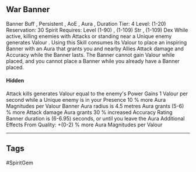 ## War Banner
Banner
Buff , Persistent , AoE , Aura , Duration
Tier: 4
Level: (1-20)
Reservation: 30 Spirit
Requires: Level (1-90) , (1-109) Str , (1-109) Dex
While active, killing enemies with Attacks or standing near a Unique enemy generates Valour . Using this Skill consumes its Valour to place an inspiring Banner with an Aura that grants you and nearby Allies Attack damage and Accuracy while the Banner lasts. The Banner cannot gain Valour while placed, and you cannot place a Banner while you already have a Banner placed.
#### Hidden
Attack kills generates Valour equal to the enemy's Power Gains 1 Valour per second while a Unique enemy is in your Presence
10 % more Aura Magnitudes per Valour
Banner Aura radius is 4.5 metres
Aura grants (5-6) % more Attack damage
Aura grants 30 % increased Accuracy Rating
Banner duration is (6-6.95) seconds, or until you leave the Aura
Additional Effects From Quality:
+(0-2) % more Aura Magnitudes per Valour

---
## Tags
#SpiritGem
